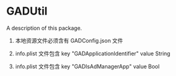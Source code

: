 # GADUtil

A description of this package.

1. 本地资源文件必须含有 GADConfig.json 文件


2. info.plist 文件包含 key "GADApplicationIdentifier"  value String


3. info.plist 文件包含 key "GADIsAdManagerApp" value Bool

